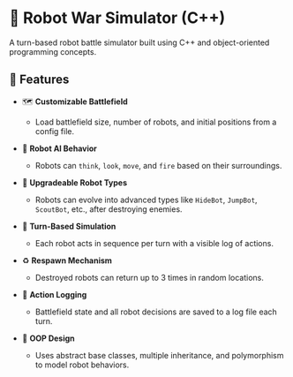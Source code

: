 # 🤖 Robot War Simulator (C++)

A turn-based robot battle simulator built using C++ and object-oriented programming concepts.

## 🔧 Features

- 🗺️ **Customizable Battlefield**
  - Load battlefield size, number of robots, and initial positions from a config file.

- 🤖 **Robot AI Behavior**
  - Robots can `think`, `look`, `move`, and `fire` based on their surroundings.

- 🚀 **Upgradeable Robot Types**
  - Robots can evolve into advanced types like `HideBot`, `JumpBot`, `ScoutBot`, etc., after destroying enemies.

- 🔄 **Turn-Based Simulation**
  - Each robot acts in sequence per turn with a visible log of actions.

- ♻️ **Respawn Mechanism**
  - Destroyed robots can return up to 3 times in random locations.

- 💾 **Action Logging**
  - Battlefield state and all robot decisions are saved to a log file each turn.

- 🧠 **OOP Design**
  - Uses abstract base classes, multiple inheritance, and polymorphism to model robot behaviors.

